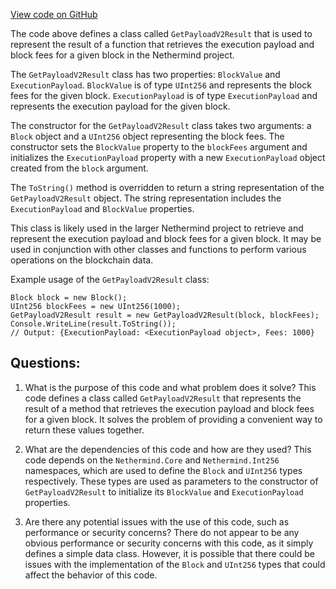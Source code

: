 [View code on GitHub](https://github.com/NethermindEth/nethermind/src/Nethermind/Nethermind.Merge.Plugin/Data/GetPayloadV2Result.cs)

The code above defines a class called `GetPayloadV2Result` that is used to represent the result of a function that retrieves the execution payload and block fees for a given block in the Nethermind project. 

The `GetPayloadV2Result` class has two properties: `BlockValue` and `ExecutionPayload`. `BlockValue` is of type `UInt256` and represents the block fees for the given block. `ExecutionPayload` is of type `ExecutionPayload` and represents the execution payload for the given block. 

The constructor for the `GetPayloadV2Result` class takes two arguments: a `Block` object and a `UInt256` object representing the block fees. The constructor sets the `BlockValue` property to the `blockFees` argument and initializes the `ExecutionPayload` property with a new `ExecutionPayload` object created from the `block` argument. 

The `ToString()` method is overridden to return a string representation of the `GetPayloadV2Result` object. The string representation includes the `ExecutionPayload` and `BlockValue` properties. 

This class is likely used in the larger Nethermind project to retrieve and represent the execution payload and block fees for a given block. It may be used in conjunction with other classes and functions to perform various operations on the blockchain data. 

Example usage of the `GetPayloadV2Result` class:

```
Block block = new Block();
UInt256 blockFees = new UInt256(1000);
GetPayloadV2Result result = new GetPayloadV2Result(block, blockFees);
Console.WriteLine(result.ToString());
// Output: {ExecutionPayload: <ExecutionPayload object>, Fees: 1000}
```
## Questions: 
 1. What is the purpose of this code and what problem does it solve?
   This code defines a class called `GetPayloadV2Result` that represents the result of a method that retrieves the execution payload and block fees for a given block. It solves the problem of providing a convenient way to return these values together.

2. What are the dependencies of this code and how are they used?
   This code depends on the `Nethermind.Core` and `Nethermind.Int256` namespaces, which are used to define the `Block` and `UInt256` types respectively. These types are used as parameters to the constructor of `GetPayloadV2Result` to initialize its `BlockValue` and `ExecutionPayload` properties.

3. Are there any potential issues with the use of this code, such as performance or security concerns?
   There do not appear to be any obvious performance or security concerns with this code, as it simply defines a simple data class. However, it is possible that there could be issues with the implementation of the `Block` and `UInt256` types that could affect the behavior of this code.